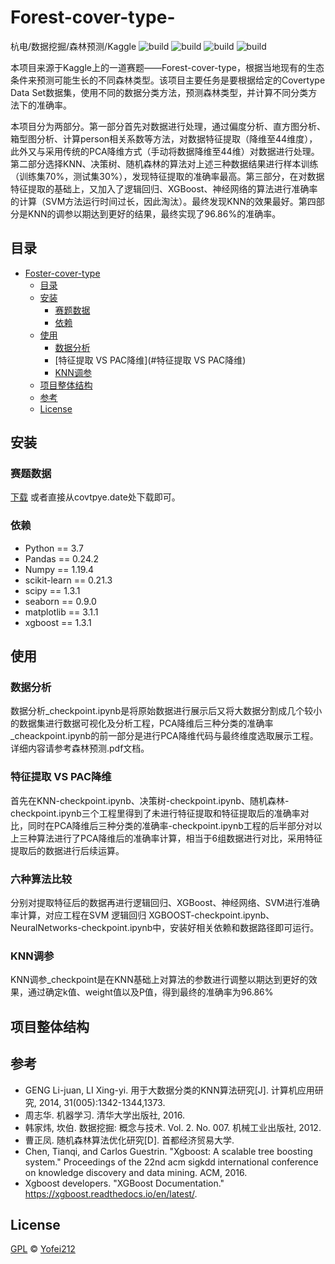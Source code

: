 # Forest-cover-type-
杭电/数据挖掘/森林预测/Kaggle
![build](https://img.shields.io/badge/build-passing-success)
![build](https://img.shields.io/badge/python-v3.7-ff68b4)
![build](https://img.shields.io/badge/django-v3.0.4-blueviolet)
![build](https://img.shields.io/badge/license-GPL-blue)

本项目来源于Kaggle上的一道赛题——Forest-cover-type，根据当地现有的生态条件来预测可能生长的不同森林类型。该项目主要任务是要根据给定的Covertype Data Set数据集，使用不同的数据分类方法，预测森林类型，并计算不同分类方法下的准确率。

本项目分为两部分。第一部分首先对数据进行处理，通过偏度分析、直方图分析、箱型图分析、计算person相关系数等方法，对数据特征提取（降维至44维度），此外又与采用传统的PCA降维方式（手动将数据降维至44维）对数据进行处理。第二部分选择KNN、决策树、随机森林的算法对上述三种数据结果进行样本训练（训练集70%，测试集30%），发现特征提取的准确率最高。第三部分，在对数据特征提取的基础上，又加入了逻辑回归、XGBoost、神经网络的算法进行准确率的计算（SVM方法运行时间过长，因此淘汰）。最终发现KNN的效果最好。第四部分是KNN的调参以期达到更好的结果，最终实现了96.86%的准确率。


## 目录
- [Foster-cover-type](#Foster-cover-type)
  - [目录](#目录)
  - [安装](#安装)
    - [赛题数据](#赛题数据)
    - [依赖](#依赖)
  - [使用](#使用)
    - [数据分析](#数据分析)
    - [特征提取 VS PAC降维](#特征提取 VS PAC降维)
    - [KNN调参](#KNN调参)
  - [项目整体结构](#项目整体结构)
  - [参考](#参考)
  - [License](#license)

## 安装
### 赛题数据
[下载](数据源:http://archive.ics.uci.edu/ml/datasets/Covertype)
或者直接从covtpye.date处下载即可。

### 依赖
- Python == 3.7
- Pandas == 0.24.2
- Numpy == 1.19.4
- scikit-learn == 0.21.3
- scipy == 1.3.1
- seaborn == 0.9.0
- matplotlib == 3.1.1
- xgboost == 1.3.1


## 使用
### 数据分析
数据分析_checkpoint.ipynb是将原始数据进行展示后又将大数据分割成几个较小的数据集进行数据可视化及分析工程，PCA降维后三种分类的准确率_cheackpoint.ipynb的前一部分是进行PCA降维代码与最终维度选取展示工程。详细内容请参考森林预测.pdf文档。

### 特征提取 VS PAC降维
首先在KNN-checkpoint.ipynb、决策树-checkpoint.ipynb、随机森林-checkpoint.ipynb三个工程里得到了未进行特征提取和特征提取后的准确率对比，同时在PCA降维后三种分类的准确率-checkpoint.ipynb工程的后半部分对以上三种算法进行了PCA降维后的准确率计算，相当于6组数据进行对比，采用特征提取后的数据进行后续运算。

### 六种算法比较
分别对提取特征后的数据再进行逻辑回归、XGBoost、神经网络、SVM进行准确率计算，对应工程在SVM 逻辑回归 XGBOOST-checkpoint.ipynb、NeuralNetworks-checkpoint.ipynb中，安装好相关依赖和数据路径即可运行。

### KNN调参
KNN调参_checkpoint是在KNN基础上对算法的参数进行调整以期达到更好的效果，通过确定k值、weight值以及P值，得到最终的准确率为96.86%

## 项目整体结构


## 参考
- GENG Li-juan, LI Xing-yi. 用于大数据分类的KNN算法研究[J]. 计算机应用研究, 2014, 31(005):1342-1344,1373.
- 周志华. 机器学习. 清华大学出版社, 2016.
- 韩家炜, 坎伯. 数据挖掘: 概念与技术. Vol. 2. No. 007. 机械工业出版社, 2012.
- 曹正凤. 随机森林算法优化研究[D]. 首都经济贸易大学.
- Chen, Tianqi, and Carlos Guestrin. "Xgboost: A scalable tree boosting system." Proceedings of the 22nd acm sigkdd international conference on knowledge discovery and data mining. ACM, 2016.
- Xgboost developers. "XGBoost Documentation."
https://xgboost.readthedocs.io/en/latest/.


## License
[GPL](https://github.com/huangyifei212/Forest-cover-type-/blob/master/LICENSE) &copy; [Yofei212](https://github.com/huangyifei212)
